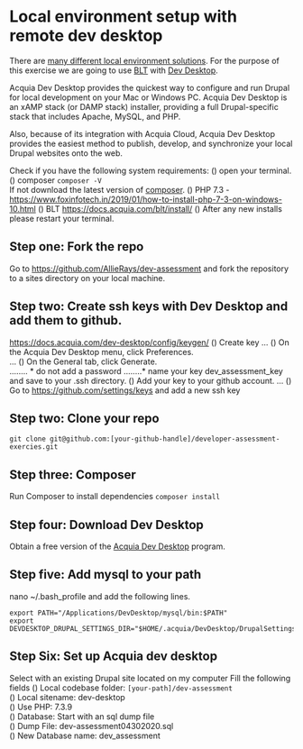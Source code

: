# Local environment setup with remote dev desktop

There are [many different local environment solutions](https://docs.acquia.com/blt/install/local-development/).
For the purpose of this exercise we are going to use [BLT](https://docs.acquia.com/blt/) with [Dev Desktop](https://docs.acquia.com/dev-desktop/).
 
Acquia Dev Desktop provides the quickest way to configure and run Drupal for local development on your Mac or Windows PC. 
Acquia Dev Desktop is an xAMP stack (or DAMP stack) installer, providing a full Drupal-specific stack that includes Apache, MySQL, and PHP. 

Also, because of its integration with Acquia Cloud, Acquia Dev Desktop provides the easiest method to publish, develop, and synchronize your local Drupal websites onto the web.


Check if you have the following system requirements:
() open your terminal.  
() composer 
`composer -V`   
If not download the latest version of [composer](https://getcomposer.org/doc/00-intro.md#installation-windows).
() PHP 7.3 - https://www.foxinfotech.in/2019/01/how-to-install-php-7-3-on-windows-10.html
() BLT https://docs.acquia.com/blt/install/
() After any new installs please restart your terminal.

## Step one: Fork the repo 
Go to https://github.com/AllieRays/dev-assessment and fork the repository to a sites directory on your local machine. 


## Step two: Create ssh keys with Dev Desktop and add them to github. 
https://docs.acquia.com/dev-desktop/config/keygen/
() Create key 
... () On the Acquia Dev Desktop menu, click Preferences.  
... () On the General tab, click Generate.  
........ * do not add a password 
........* name your key dev_assessment_key and save to your .ssh directory. 
() Add your key to your github account. 
... () Go to https://github.com/settings/keys and add a new ssh key


## Step two: Clone your repo 
`git clone git@github.com:[your-github-handle]/developer-assessment-exercies.git` 

## Step three: Composer
Run Composer to install dependencies
`composer install`

## Step four: Download Dev Desktop
Obtain a free version of the [Acquia Dev Desktop](https://dev.acquia.com/downloads) program.

## Step five: Add mysql to your path 
nano ~/.bash_profile and add the following lines.
```
export PATH="/Applications/DevDesktop/mysql/bin:$PATH"
export DEVDESKTOP_DRUPAL_SETTINGS_DIR="$HOME/.acquia/DevDesktop/DrupalSettings"
```

## Step Six: Set up Acquia dev desktop
Select with an existing Drupal site located on my computer 
Fill the following fields 
() Local codebase folder: `[your-path]/dev-assessment`  
() Local sitename: dev-desktop  
() Use PHP: 7.3.9  
() Database: Start with an sql dump file  
() Dump File: dev-assessment04302020.sql   
() New Database name: dev_assessment  
